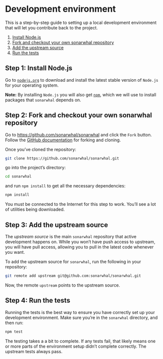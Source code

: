 # Development environment

This is a step-by-step guide to setting up a local development
environment that will let you contribute back to the project.

1. [Install Node.js](#step-1-install-nodejs)
2. [Fork and checkout your own sonarwhal repository](#step-2-fork-and-checkout-your-own-sonarwhal-repository)
3. [Add the upstream source](#step-3-add-the-upstream-source)
4. [Run the tests](#step-4-run-the-tests)

## Step 1: Install Node.js

Go to [`nodejs.org`][nodejs] to download and install the latest stable
version of `Node.js` for your operating system.

**Note:** By installing `Node.js` you will also get [`npm`][npm], which
we will use to install packages that `sonarwhal` depends on.

## Step 2: Fork and checkout your own sonarwhal repository

Go to <https://github.com/sonarwhal/sonarwhal> and click the `Fork` button.
Follow the [GitHub documentation][github fork docs] for forking and cloning.

Once you’ve cloned the repository:

```bash
git clone https://github.com/sonarwhal/sonarwhal.git
```

go into the project’s directory:

```bash
cd sonarwhal
```

and run `npm install` to get all the necessary dependencies:

```bash
npm install
```

You must be connected to the Internet for this step to work. You’ll
see a lot of utilities being downloaded.

## Step 3: Add the upstream source

The *upstream source* is the main `sonarwhal` repository that active
development happens on. While you won’t have push access to upstream,
you will have pull access, allowing you to pull in the latest code
whenever you want.

To add the upstream source for `sonarwhal`, run the following in your
repository:

```bash
git remote add upstream git@github.com:sonarwhal/sonarwhal.git
```

Now, the remote `upstream` points to the upstream source.

## Step 4: Run the tests

Running the tests is the best way to ensure you have correctly set up
your development environment. Make sure you’re in the `sonarwhal`
directory, and then run:

```bash
npm test
```

The testing takes a a bit to complete. If any tests fail, that
likely means one or more parts of the environment setup didn’t complete
correctly. The upstream tests always pass.

<!-- Link labels: -->

[github fork docs]: https://help.github.com/articles/fork-a-repo
[nodejs]: https://nodejs.org/en/download/current/
[npm]: https://www.npmjs.com/get-npm
